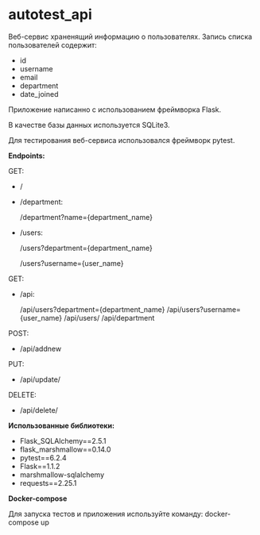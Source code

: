 # autotest_api

Веб-сервис храненящий информацию о пользователях. Запись списка пользователей содержит:
- id
- username
- email
- department 
- date_joined

Приложение написанно с использованием фреймворка Flask.

В качестве базы данных используется SQLite3.

Для тестирования веб-сервиса использовался фреймворк pytest.

**Endpoints:**

GET:
- / 
- /department:

  /department?name={department_name}
  
- /users:

  /users?department={department_name}
  
  /users?username={user_name}
  
GET:
- /api:

  /api/users?department={department_name}
  /api/users?username={user_name}
  /api/users/<id>
  /api/department
  
POST:
  
  - /api/addnew 
  
PUT:
  
  - /api/update/<id>
  
DELETE:
  
  - /api/delete/<id>

**Использованные библиотеки:**
  - Flask_SQLAlchemy==2.5.1
  - flask_marshmallow==0.14.0
  - pytest==6.2.4
  - Flask==1.1.2
  - marshmallow-sqlalchemy
  - requests==2.25.1
  
**Docker-compose**
  
Для запуска тестов и приложения используйте команду:
docker-compose up


